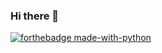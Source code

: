 ### Hi there 👋

[![forthebadge made-with-python](http://ForTheBadge.com/images/badges/made-with-python.svg)](https://www.python.org/)

<!--
**GurdipS5/GurdipS5** is a ✨ _special_ ✨ repository because its `README.md` (this file) appears on your GitHub profile.

[![forthebadge made-with-python](http://ForTheBadge.com/images/badges/made-with-python.svg)](https://www.python.org/)

Here are some ideas to get you started:

- 🔭 I’m currently working on ...
- 🌱 I’m currently learning ...
- 👯 I’m looking to collaborate on ...
- 🤔 I’m looking for help with ...
- 💬 Ask me about ...
- 📫 How to reach me: ...
- 😄 Pronouns: ...
- ⚡ Fun fact: ...
-->
